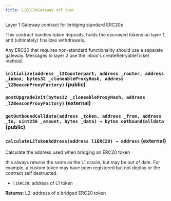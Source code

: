 ```yaml
---
title: L1ERC20Gateway.sol Spec
---
```


Layer 1 Gateway contract for bridging standard ERC20s

This contract handles token deposits, holds the escrowed tokens on layer 1, and (ultimately) finalizes withdrawals.

Any ERC20 that requires non-standard functionality should use a separate gateway.
Messages to layer 2 use the inbox's createRetryableTicket method.

### `initialize(address _l2Counterpart, address _router, address _inbox, bytes32 _cloneableProxyHash, address _l2BeaconProxyFactory)` (public)

### `postUpgradeInit(bytes32 _cloneableProxyHash, address _l2BeaconProxyFactory)` (external)

### `getOutboundCalldata(address _token, address _from, address _to, uint256 _amount, bytes _data) → bytes outboundCalldata` (public)

### `calculateL2TokenAddress(address l1ERC20) → address` (external)

Calculate the address used when bridging an ERC20 token

this always returns the same as the L1 oracle, but may be out of date.
For example, a custom token may have been registered but not deploy or the contract self destructed.

- `l1ERC20`: address of L1 token

**Returns**: L2: address of a bridged ERC20 token
